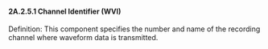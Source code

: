 #### 2A.2.5.1 Channel Identifier (WVI)

Definition: This component specifies the number and name of the recording channel where waveform data is transmitted.
